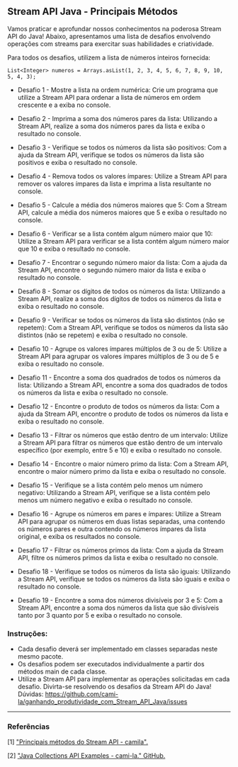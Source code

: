 ## Stream API Java - Principais Métodos
Vamos praticar e aprofundar nossos conhecimentos na poderosa Stream API do Java!
Abaixo, apresentamos uma lista de desafios envolvendo operações com streams para exercitar suas habilidades e criatividade.

Para todos os desafios, utilizem a lista de números inteiros fornecida:

`List<Integer> numeros = Arrays.asList(1, 2, 3, 4, 5, 6, 7, 8, 9, 10, 5, 4, 3);`

* Desafio 1 - Mostre a lista na ordem numérica:
Crie um programa que utilize a Stream API para ordenar a lista de números em ordem crescente e a exiba no console.

* Desafio 2 - Imprima a soma dos números pares da lista:
Utilizando a Stream API, realize a soma dos números pares da lista e exiba o resultado no console.

* Desafio 3 - Verifique se todos os números da lista são positivos:
Com a ajuda da Stream API, verifique se todos os números da lista são positivos e exiba o resultado no console.

* Desafio 4 - Remova todos os valores ímpares:
Utilize a Stream API para remover os valores ímpares da lista e imprima a lista resultante no console.

* Desafio 5 - Calcule a média dos números maiores que 5:
Com a Stream API, calcule a média dos números maiores que 5 e exiba o resultado no console.

* Desafio 6 - Verificar se a lista contém algum número maior que 10:
Utilize a Stream API para verificar se a lista contém algum número maior que 10 e exiba o resultado no console.

* Desafio 7 - Encontrar o segundo número maior da lista:
Com a ajuda da Stream API, encontre o segundo número maior da lista e exiba o resultado no console.

* Desafio 8 - Somar os dígitos de todos os números da lista:
Utilizando a Stream API, realize a soma dos dígitos de todos os números da lista e exiba o resultado no console.

* Desafio 9 - Verificar se todos os números da lista são distintos (não se repetem):
Com a Stream API, verifique se todos os números da lista são distintos (não se repetem) e exiba o resultado no console.

* Desafio 10 - Agrupe os valores ímpares múltiplos de 3 ou de 5:
Utilize a Stream API para agrupar os valores ímpares múltiplos de 3 ou de 5 e exiba o resultado no console.

* Desafio 11 - Encontre a soma dos quadrados de todos os números da lista:
Utilizando a Stream API, encontre a soma dos quadrados de todos os números da lista e exiba o resultado no console.

* Desafio 12 - Encontre o produto de todos os números da lista:
Com a ajuda da Stream API, encontre o produto de todos os números da lista e exiba o resultado no console.

* Desafio 13 - Filtrar os números que estão dentro de um intervalo:
Utilize a Stream API para filtrar os números que estão dentro de um intervalo específico (por exemplo, entre 5 e 10) e exiba o resultado no console.

* Desafio 14 - Encontre o maior número primo da lista:
Com a Stream API, encontre o maior número primo da lista e exiba o resultado no console.

* Desafio 15 - Verifique se a lista contém pelo menos um número negativo:
Utilizando a Stream API, verifique se a lista contém pelo menos um número negativo e exiba o resultado no console.

* Desafio 16 - Agrupe os números em pares e ímpares:
Utilize a Stream API para agrupar os números em duas listas separadas, uma contendo os números pares e outra contendo os números ímpares da lista original, e exiba os resultados no console.

* Desafio 17 - Filtrar os números primos da lista:
Com a ajuda da Stream API, filtre os números primos da lista e exiba o resultado no console.

* Desafio 18 - Verifique se todos os números da lista são iguais:
Utilizando a Stream API, verifique se todos os números da lista são iguais e exiba o resultado no console.

* Desafio 19 - Encontre a soma dos números divisíveis por 3 e 5:
Com a Stream API, encontre a soma dos números da lista que são divisíveis tanto por 3 quanto por 5 e exiba o resultado no console.

### Instruções:
* Cada desafio deverá ser implementado em classes separadas neste mesmo pacote.
* Os desafios podem ser executados individualmente a partir dos métodos main de cada classe.
* Utilize a Stream API para implementar as operações solicitadas em cada desafio.
Divirta-se resolvendo os desafios da Stream API do Java!
Dúvidas: https://github.com/cami-la/ganhando_produtividade_com_Stream_API_Java/issues

--- 
### Referências
[1] ["Principais métodos do Stream API - camila".](https://github.com/cami-la/ganhando_produtividade_com_Stream_API_Java/blob/master/README.md)

[2] ["Java Collections API Examples - cami-la." GitHub.](https://github.com/cami-la/curso-dio-intro-collections)